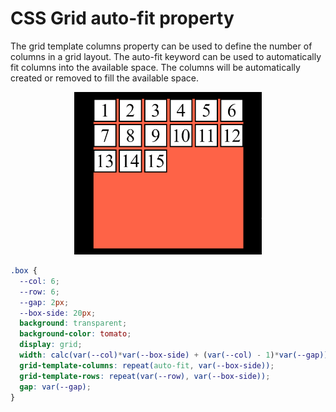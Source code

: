 # CSS Grid auto-fit property

The grid template columns property can be used to define the number of columns in a grid layout. The auto-fit keyword can be used to automatically fit columns into the available space. The columns will be automatically created or removed to fill the available space.

<div style="text-align:center">
  <img src="Animation.gif" alt="Alt Text" width="300">
</div>

```css
.box {
  --col: 6;
  --row: 6;
  --gap: 2px;
  --box-side: 20px;
  background: transparent;
  background-color: tomato;
  display: grid;
  width: calc(var(--col)*var(--box-side) + (var(--col) - 1)*var(--gap));
  grid-template-columns: repeat(auto-fit, var(--box-side));
  grid-template-rows: repeat(var(--row), var(--box-side));
  gap: var(--gap);
}
```
